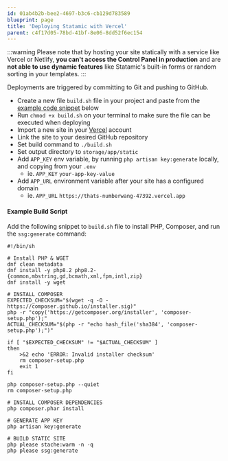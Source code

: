 ```yaml
---
id: 01ab4b2b-bee2-4697-b3c6-cb129d783589
blueprint: page
title: 'Deploying Statamic with Vercel'
parent: c4f17d05-78bd-41bf-8e06-8dd52f6ec154
---
```


:::warning
Please note that by hosting your site statically with a service like Vercel or Netlify, **you can't access the Control Panel in production** and are **not able to use dynamic features** like Statamic's built-in forms or random sorting in your templates.
:::

Deployments are triggered by committing to Git and pushing to GitHub.

- Create a new file `build.sh` file in your project and paste from the [example code snippet](#example-build-script) below
- Run `chmod +x build.sh` on your terminal to make sure the file can be executed when deploying
- Import a new site in your [Vercel](https://vercel.com) account
- Link the site to your desired GitHub repository
- Set build command to `./build.sh`
- Set output directory to `storage/app/static`
- Add `APP_KEY` env variable, by running `php artisan key:generate` locally, and copying from your `.env`
    - ie. `APP_KEY` `your-app-key-value`
- Add `APP_URL` environment variable after your site has a configured domain
    - ie. `APP_URL` `https://thats-numberwang-47392.vercel.app`

#### Example Build Script

Add the following snippet to `build.sh` file to install PHP, Composer, and run the `ssg:generate` command:

```
#!/bin/sh

# Install PHP & WGET
dnf clean metadata
dnf install -y php8.2 php8.2-{common,mbstring,gd,bcmath,xml,fpm,intl,zip}
dnf install -y wget

# INSTALL COMPOSER
EXPECTED_CHECKSUM="$(wget -q -O - https://composer.github.io/installer.sig)"
php -r "copy('https://getcomposer.org/installer', 'composer-setup.php');"
ACTUAL_CHECKSUM="$(php -r "echo hash_file('sha384', 'composer-setup.php');")"

if [ "$EXPECTED_CHECKSUM" != "$ACTUAL_CHECKSUM" ]
then
    >&2 echo 'ERROR: Invalid installer checksum'
    rm composer-setup.php
    exit 1
fi

php composer-setup.php --quiet
rm composer-setup.php

# INSTALL COMPOSER DEPENDENCIES
php composer.phar install

# GENERATE APP KEY
php artisan key:generate

# BUILD STATIC SITE
php please stache:warm -n -q
php please ssg:generate
```
